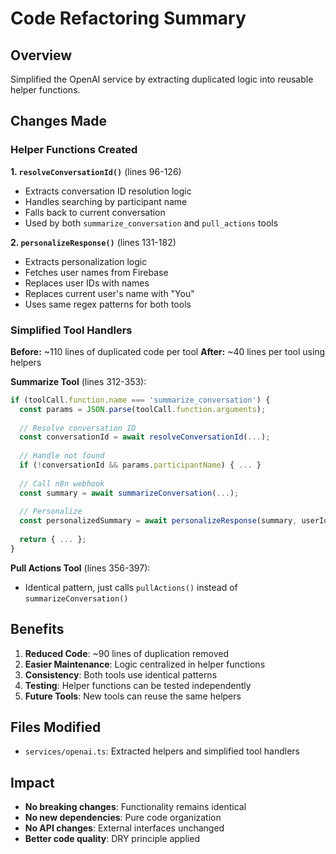 # Code Refactoring Summary

## Overview
Simplified the OpenAI service by extracting duplicated logic into reusable helper functions.

## Changes Made

### Helper Functions Created

**1. `resolveConversationId()`** (lines 96-126)
- Extracts conversation ID resolution logic
- Handles searching by participant name
- Falls back to current conversation
- Used by both `summarize_conversation` and `pull_actions` tools

**2. `personalizeResponse()`** (lines 131-182)
- Extracts personalization logic
- Fetches user names from Firebase
- Replaces user IDs with names
- Replaces current user's name with "You"
- Uses same regex patterns for both tools

### Simplified Tool Handlers

**Before:** ~110 lines of duplicated code per tool
**After:** ~40 lines per tool using helpers

**Summarize Tool** (lines 312-353):
```typescript
if (toolCall.function.name === 'summarize_conversation') {
  const params = JSON.parse(toolCall.function.arguments);
  
  // Resolve conversation ID
  const conversationId = await resolveConversationId(...);
  
  // Handle not found
  if (!conversationId && params.participantName) { ... }
  
  // Call n8n webhook
  const summary = await summarizeConversation(...);
  
  // Personalize
  const personalizedSummary = await personalizeResponse(summary, userId);
  
  return { ... };
}
```

**Pull Actions Tool** (lines 356-397):
- Identical pattern, just calls `pullActions()` instead of `summarizeConversation()`

## Benefits

1. **Reduced Code**: ~90 lines of duplication removed
2. **Easier Maintenance**: Logic centralized in helper functions
3. **Consistency**: Both tools use identical patterns
4. **Testing**: Helper functions can be tested independently
5. **Future Tools**: New tools can reuse the same helpers

## Files Modified

- `services/openai.ts`: Extracted helpers and simplified tool handlers

## Impact

- **No breaking changes**: Functionality remains identical
- **No new dependencies**: Pure code organization
- **No API changes**: External interfaces unchanged
- **Better code quality**: DRY principle applied